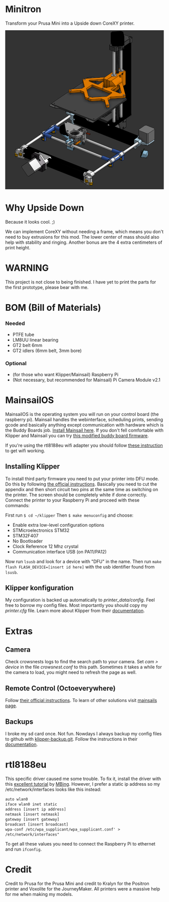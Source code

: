 # Minitron
Transform your Prusa Mini into a Upside down CoreXY printer.

![Screenshot of the positron CAD project](https://github.com/B1nus/minitron/blob/main/Images/CAD-dark.png)

# Why Upside Down
Because it looks cool. ;)

We can implement CoreXY without needing a frame, which means you don't need to buy extrusions for this mod. The lower center of mass should also help with stability and ringing. Another bonus are the 4 extra centimeters of print height.

# WARNING
This project is not close to being finished. I have yet to print the parts for the first prototype, please bear with me.

# BOM (Bill of Materials)
### Needed
- PTFE tube
- LM8UU linear bearing
- GT2 belt 6mm
- GT2 idlers (6mm belt, 3mm bore)
### Optional
- (for those who want Klipper/Mainsail) Raspberry Pi
- (Not necessary, but recommended for Mainsail) Pi Camera Module v2.1

# MainsailOS
MainsailOS is the operating system you will run on your control board (the raspberry pi). Mainsail handles the webinterface, scheduling prints, sending gcode and basically anything except communication with hardware which is the Buddy Boards job. [Install Mainsail here](https://docs-os.mainsail.xyz/getting-started/raspberry-pi-os-based). If you don't fell comfortable with Klipper and Mainsail you can try [this modified buddy board firmware](https://github.com/Snake-Edition/P32-FW/releases).

If you're using the rtl8188eu wifi adapter you should follow [these instruction](#rtl8188eu) to get wifi working.

## Installing Klipper
To install third party firmware you need to put your printer into DFU mode. Do this by following [the official instructions](https://help.prusa3d.com/article/flashing-custom-firmware-mini_14). Basically you need to cut the appendix and then short circuit two pins at the same time as switching on the printer. The screen should be completely white if done correctly. Connect the printer to your Raspberry Pi and proceed with these commands:

First run `$ cd ~/klipper`
Then `$ make menuconfig` and choose:
- Enable extra low-level configuration options
- STMicroelectronics STM32
- STM32F407
- No Bootloader
- Clock Reference 12 Mhz crystal
- Communication interface USB (on PA11/PA12)

Now run `lsusb` and look for a device with "DFU" in the name. Then run `make flash FLASH_DEVICE=[insert id here]` with the usb identifier found from `lsusb`.

## Klipper konfiguration
My configuration is backed up automatically to *printer_data/config*. Feel free to borrow my config files. Most importantly you should copy my *printer.cfg* file. Learn more about Klipper from their [documentation](https://www.klipper3d.org/pressure_advance.html).

# Extras
## Camera
Check crowsnests logs to find the search path to your camera. Set *cam > device* in the file *crowsnest.conf* to this path. Sometimes it takes a while for the camera to load, you might need to refresh the page as well.

## Remote Control (Octoeverywhere)
Follow [their official instructions](https://octoeverywhere.com/dashboard?source=mainsail_docs). To learn of other solutions visit [mainsails page](https://docs.mainsail.xyz/overview/quicktips/remote-access).

## Backups
I broke my sd card once. Not fun. Nowdays I always backup my config files to github with [klipper-backup.git](https://github.com/Staubgeborener/klipper-backup?tab=readme-ov-file). Follow the instructions in their [documentation](https://klipperbackup.xyz/).

# rtl8188eu
This specific driver caused me some trouble. To fix it, install the driver with this [excellent tutorial](https://gist.github.com/MBing/de297a8ae5e8a191c55a67a568d20d31) by [MBing](https://gist.github.com/MBing). However, I prefer a static ip address so my /etc/network/interfaces looks like this instead:

```
auto wlan0
iface wlan0 inet static
address [insert ip address]
netmask [insert netmask]
gateway [insert gateway]
broadcast [insert broadcast]
wpa-conf /etc/wpa_supplicant/wpa_supplicant.conf' > /etc/network/interfaces"
```

To get all these values you need to connect the Raspberry Pi to ethernet and run ```ifconfig```.

# Credit
Credit to Prusa for the Prusa Mini and credit to Kralyn for the Positron printer and Voxolite for the JourneyMaker. All printers were a massive help for me when making my models.
